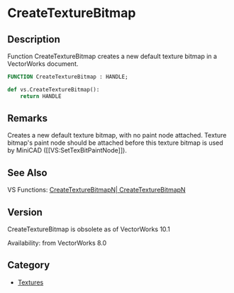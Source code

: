 # CreateTextureBitmap

## Description
Function CreateTextureBitmap creates a new default texture bitmap in a VectorWorks document.

```pascal
FUNCTION CreateTextureBitmap : HANDLE;
```

```python
def vs.CreateTextureBitmap():
    return HANDLE
```

## Remarks
Creates a new default texture bitmap, with no paint node attached.  Texture bitmap's paint node should be attached before this texture bitmap is used by MiniCAD ([[VS:SetTexBitPaintNode]]).

## See Also
VS Functions:
[CreateTextureBitmapN| CreateTextureBitmapN](CreateTextureBitmapN|%20CreateTextureBitmapN.md)

## Version
CreateTextureBitmap is obsolete as of VectorWorks 10.1


Availability: from VectorWorks 8.0

## Category
* [Textures](../Categories/Textures.md)
